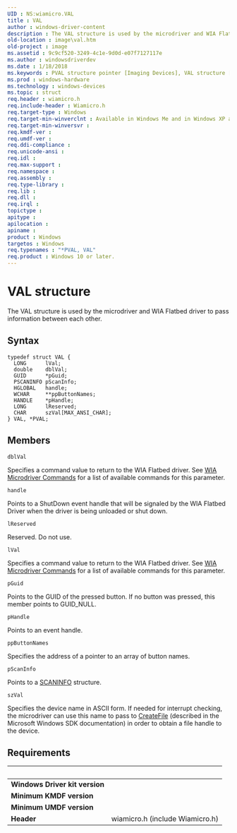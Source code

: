 ```yaml
---
UID : NS:wiamicro.VAL
title : VAL
author : windows-driver-content
description : The VAL structure is used by the microdriver and WIA Flatbed driver to pass information between each other.
old-location : image\val.htm
old-project : image
ms.assetid : 9c9cf520-3249-4c1e-9d0d-e07f7127117e
ms.author : windowsdriverdev
ms.date : 1/18/2018
ms.keywords : PVAL structure pointer [Imaging Devices], VAL structure [Imaging Devices], wiamicro/VAL, VAL, PVAL, *PVAL, wiamicro/PVAL, MicroDrv_397b66fc-2f8e-434e-88ac-24b5cdd415d5.xml, image.val
ms.prod : windows-hardware
ms.technology : windows-devices
ms.topic : struct
req.header : wiamicro.h
req.include-header : Wiamicro.h
req.target-type : Windows
req.target-min-winverclnt : Available in Windows Me and in Windows XP and later versions of the Windows operating systems.
req.target-min-winversvr : 
req.kmdf-ver : 
req.umdf-ver : 
req.ddi-compliance : 
req.unicode-ansi : 
req.idl : 
req.max-support : 
req.namespace : 
req.assembly : 
req.type-library : 
req.lib : 
req.dll : 
req.irql : 
topictype : 
apitype : 
apilocation : 
apiname : 
product : Windows
targetos : Windows
req.typenames : "*PVAL, VAL"
req.product : Windows 10 or later.
---
```


# VAL structure
The VAL structure is used by the microdriver and WIA Flatbed driver to pass information between each other.

## Syntax
````
typedef struct VAL {
  LONG      lVal;
  double    dblVal;
  GUID      *pGuid;
  PSCANINFO pScanInfo;
  HGLOBAL   handle;
  WCHAR     **ppButtonNames;
  HANDLE    *pHandle;
  LONG      lReserved;
  CHAR      szVal[MAX_ANSI_CHAR];
} VAL, *PVAL;
````

## Members


`dblVal`

Specifies a command value to return to the WIA Flatbed driver. See <a href="https://msdn.microsoft.com/library/windows/hardware/ff552714">WIA Microdriver Commands</a> for a list of available commands for this parameter.

`handle`

Points to a ShutDown event handle that will be signaled by the WIA Flatbed Driver when the driver is being unloaded or shut down.

`lReserved`

Reserved. Do not use.

`lVal`

Specifies a command value to return to the WIA Flatbed driver. See <a href="https://msdn.microsoft.com/library/windows/hardware/ff552714">WIA Microdriver Commands</a> for a list of available commands for this parameter.

`pGuid`

Points to the GUID of the pressed button. If no button was pressed, this member points to GUID_NULL.

`pHandle`

Points to an event handle.

`ppButtonNames`

Specifies the address of a pointer to an array of button names.

`pScanInfo`

Points to a <a href="..\wiamicro\ns-wiamicro-_scaninfo.md">SCANINFO</a> structure.

`szVal`

Specifies the device name in ASCII form. If needed for interrupt checking, the microdriver can use this name to pass to <a href="https://msdn.microsoft.com/80a96083-4de9-4422-9705-b8ad2b6cbd1b">CreateFile</a> (described in the Microsoft Windows SDK documentation) in order to obtain a file handle to the device.


## Requirements
| &nbsp; | &nbsp; |
| ---- |:---- |
| **Windows Driver kit version** |  |
| **Minimum KMDF version** |  |
| **Minimum UMDF version** |  |
| **Header** | wiamicro.h (include Wiamicro.h) |